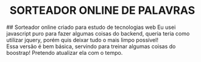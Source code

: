 <h1 align="center">SORTEADOR ONLINE DE PALAVRAS</h1>
## Sorteador online criado para estudo de tecnologias web
Eu usei javascript puro para fazer algumas coisas do backend, queria teria como utilizar jquery, porém quis deixar tudo o mais limpo possível! <br>
Essa versão é bem básica, servindo para treinar algumas coisas do boostrap! Pretendo atualizar ela com o tempo.